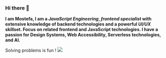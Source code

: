 
### Hi there 👋
**I am Mostefa, I am a *JavaScript Engineering*, *frontend
specialist* with extensive knowledge of backend
technologies and a powerful *UI/UX* skillset.
Focus on related frontend and JavaScript
technologies. I have a passion for Design
Systems, Web Accessibility, Serverless
technologies, and AI.**

Solving problems is fun !  ![](https://c.tenor.com/xhbmkD5kCzMAAAAS/geek-nerd.gif)

